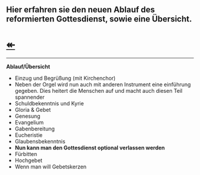 ## Hier erfahren sie den neuen Ablauf des reformierten Gottesdienst, sowie eine Übersicht. 
# [↞](https://gottesdienst-reformierung.tk)

-------------------------------------------------------------------------------------------------------------------------------

**Ablauf/Übersicht**
- Einzug und Begrüßung (mit Kirchenchor)
- Neben der Orgel wird nun auch mit anderen Instrument eine einführung gegeben. Dies heitert die Menschen 
  auf und macht auch diesen Teil spannender
- Schuldbekenntnis und Kyrie
- Gloria & Gebet
- Genesung
- Evangelium
- Gabenbereitung
- Eucheristie
- Glaubensbekenntnis
- **Nun kann man den Gottesdienst optional verlassen werden**
- Fürbitten
- Hochgebet
- Wenn man will Gebetskerzen
